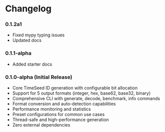 # Changelog

### 0.1.2a1
- Fixed mypy typing issues
- Updated docs

### 0.1.1-alpha
- Added starter docs

### 0.1.0-alpha (Initial Release)
- Core TimeSeed ID generation with configurable bit allocation
- Support for 5 output formats (integer, hex, base62, base32, binary)
- Comprehensive CLI with generate, decode, benchmark, info commands
- Format conversion and auto-detection capabilities
- Performance monitoring and statistics
- Preset configurations for common use cases
- Thread-safe and high-performance generation
- Zero external dependencies